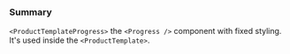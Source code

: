 ### Summary

`<ProductTemplateProgress>` the `<Progress />` component with fixed styling. It's used inside the `<ProductTemplate>`.
